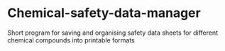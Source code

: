 # Chemical-safety-data-manager
Short program for saving and organising safety data sheets for different chemical compounds into printable formats
